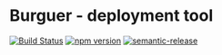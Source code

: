 # Burguer - deployment tool

[![Build Status](https://travis-ci.org/marcosbozzani/burguer.svg?branch=master)](https://travis-ci.org/marcosbozzani/burguer)
[![npm version](https://badge.fury.io/js/burguer.svg)](https://badge.fury.io/js/burguer)
[![semantic-release](https://img.shields.io/badge/%20%20%F0%9F%93%A6%F0%9F%9A%80-semantic--release-e10079.svg)](https://github.com/semantic-release/semantic-release)
